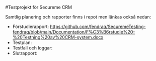 #Testprojekt för Secureme CRM

Samtlig planering och rapporter finns i repot men länkas också nedan:
- Förstudierapport: https://github.com/fendraq/SecuremeTesting-fendraq/blob/main/Documentation/F%C3%B6rstudie%20-%20Testning%20av%20CRM-system.docx 
- Testplan:
- Testfall och loggar:
- Slutrapport: 
